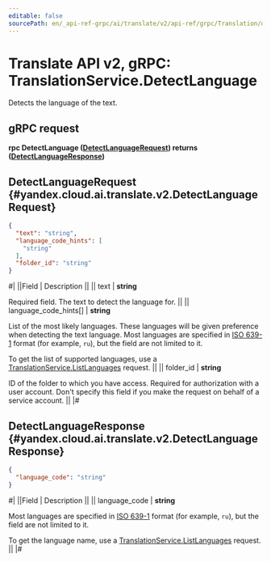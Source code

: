```yaml
---
editable: false
sourcePath: en/_api-ref-grpc/ai/translate/v2/api-ref/grpc/Translation/detectLanguage.md
---
```


# Translate API v2, gRPC: TranslationService.DetectLanguage

Detects the language of the text.

## gRPC request

**rpc DetectLanguage ([DetectLanguageRequest](#yandex.cloud.ai.translate.v2.DetectLanguageRequest)) returns ([DetectLanguageResponse](#yandex.cloud.ai.translate.v2.DetectLanguageResponse))**

## DetectLanguageRequest {#yandex.cloud.ai.translate.v2.DetectLanguageRequest}

```json
{
  "text": "string",
  "language_code_hints": [
    "string"
  ],
  "folder_id": "string"
}
```

#|
||Field | Description ||
|| text | **string**

Required field. The text to detect the language for. ||
|| language_code_hints[] | **string**

List of the most likely languages. These languages will be given preference when detecting the text language.
Most languages are specified in [ISO 639-1](https://en.wikipedia.org/wiki/ISO_639-1) format (for example, `` ru ``), but the field are not limited to it.

To get the list of supported languages, use a [TranslationService.ListLanguages](/docs/translate/api-ref/grpc/Translation/listLanguages#ListLanguages) request. ||
|| folder_id | **string**

ID of the folder to which you have access.
Required for authorization with a user account.
Don't specify this field if you make the request on behalf of a service account. ||
|#

## DetectLanguageResponse {#yandex.cloud.ai.translate.v2.DetectLanguageResponse}

```json
{
  "language_code": "string"
}
```

#|
||Field | Description ||
|| language_code | **string**

Most languages are specified in [ISO 639-1](https://en.wikipedia.org/wiki/ISO_639-1) format (for example, `` ru ``), but the field are not limited to it.

To get the language name, use a [TranslationService.ListLanguages](/docs/translate/api-ref/grpc/Translation/listLanguages#ListLanguages) request. ||
|#